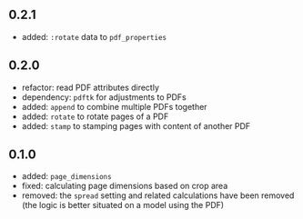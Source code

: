 ## 0.2.1

* added: `:rotate` data to `pdf_properties`

## 0.2.0

* refactor: read PDF attributes directly
* dependency: `pdftk` for adjustments to PDFs
* added: `append` to combine multiple PDFs together
* added: `rotate` to rotate pages of a PDF
* added: `stamp` to stamping pages with content of another PDF

## 0.1.0

* added: `page_dimensions`
* fixed: calculating page dimensions based on crop area
* removed: the `spread` setting and related calculations have been removed (the logic is better situated on a model using the PDF)
